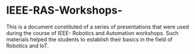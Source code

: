 # IEEE-RAS-Workshops-
This is a document constituted of a series of presentations that were used during the course of IEEE- Robotics and Automation workshops. 
Such materials helped the students to establish their basics in the field of Robotics and IoT.
